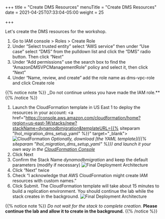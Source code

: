 +++
title = "Create DMS Resources"
menuTitle = "Create DMS Resources"
date = 2021-04-25T07:33:04-05:00
weight = 25

+++

Let's create the DMS resources for the workshop.

1.  Go to IAM console > Roles > Create Role
2.  Under “Select trusted entity” select “AWS service” then under “Use case” select “DMS” from the pulldown list and click the “DMS” radio button. Then click “Next”
3.  Under “Add permissions” use the search box to find the “AmazonDMSVPCManagementRole” policy and select it, then click “Next”
5.  Under “Name, review, and create” add the role name as dms-vpc-role and click Create role

{{% notice note %}}
_Do not continue unless you have made the IAM role.**
{{% /notice %}}

1. Launch the CloudFormation template in US East 1 to deploy the resources in your account:
  <a href="https://console.aws.amazon.com/cloudformation/home?region=us-east-1#/stacks/new?stackName=dynamodbmigration&templateURL={{% siteparam "lhol_migration_dms_setup_yaml" %}}" target="_blank"><img src="/images/cloudformation-launch-stack.png" alt="CloudFormation"/></a>
  *Optionally, download [the YAML template]({{% siteparam "lhol_migration_dms_setup_yaml" %}}) and launch it your own way in the [CloudFormation Console](https://console.aws.amazon.com/cloudformation/home?region=us-east-1#/stacks/create/template)*
9.  Click Next
10. Confirm the Stack Name *dynamodbmigration* and keep the default parameters (modify if necessary)
    ![Final Deployment Architecture](/images/migration18.jpg)
11. Click “Next” twice
12. Check “I acknowledge that AWS CloudFormation might create IAM resources with custom names.”
1.  Click Submit. The CloudFormation template will take about 15 minutes to build a replication environment. You should continue the lab while the stack creates in the background.
    ![Final Deployment Architecture](/images/migration19.jpg)

{{% notice note %}}
_Do not wait for the stack to complete creation._ **Please continue the lab and allow it to create in the background.**
{{% /notice %}}
